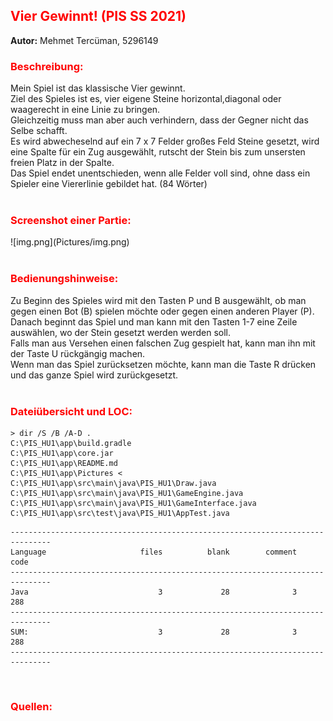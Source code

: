 <h2><span style="color:red">Vier Gewinnt! (PIS SS 2021)</h2>
<p><strong>Autor:</strong> Mehmet Tercüman, 5296149</p>

<h3><span style="color:red">Beschreibung:</h3>
Mein Spiel ist das klassische Vier gewinnt. <br>
Ziel des Spieles ist es, vier eigene Steine horizontal,diagonal 
oder waagerecht in eine Linie zu bringen. <br>
Gleichzeitig muss man aber auch verhindern, dass der Gegner nicht das Selbe 
schafft. <br>
Es wird abwecheselnd auf ein 7 x 7 Felder großes Feld Steine gesetzt, 
wird eine Spalte für ein Zug ausgewählt, rutscht der Stein bis zum unsersten
freien Platz in der Spalte. <br>
Das Spiel endet unentschieden, wenn alle Felder voll sind, ohne dass ein Spieler 
eine Viererlinie gebildet hat. (84 Wörter) <br>

<br>

<h3><span style="color:red">Screenshot einer Partie:</h3>
![img.png](Pictures/img.png)
<br>
<br>

<h3><span style="color:red">Bedienungshinweise:</h3>
Zu Beginn des Spieles wird mit den Tasten P und B ausgewählt, 
ob man gegen einen Bot (B) spielen möchte oder gegen einen anderen Player (P). <br>
Danach beginnt das Spiel und man kann mit den Tasten 1-7 eine Zeile auswählen, wo der Stein gesetzt werden werden soll. <br>
Falls man aus Versehen einen falschen Zug gespielt hat, kann man ihn mit der Taste U rückgängig machen. <br>
Wenn man das Spiel zurücksetzen möchte, kann man die Taste R drücken und das ganze Spiel wird zurückgesetzt. <br>
<br>

<h3><span style="color:red">Dateiübersicht und LOC:</h3>

```
> dir /S /B /A-D . 
C:\PIS_HU1\app\build.gradle 
C:\PIS_HU1\app\core.jar 
C:\PIS_HU1\app\README.md 
C:\PIS_HU1\app\Pictures <
C:\PIS_HU1\app\src\main\java\PIS_HU1\Draw.java 
C:\PIS_HU1\app\src\main\java\PIS_HU1\GameEngine.java 
C:\PIS_HU1\app\src\main\java\PIS_HU1\GameInterface.java 
C:\PIS_HU1\app\src\test\java\PIS_HU1\AppTest.java 
```
```
-------------------------------------------------------------------------------
Language                     files          blank        comment           code
-------------------------------------------------------------------------------
Java                             3             28              3            288
-------------------------------------------------------------------------------
SUM:                             3             28              3            288
-------------------------------------------------------------------------------

```
<br>

<h3><span style="color:red">Quellen:</h3>

